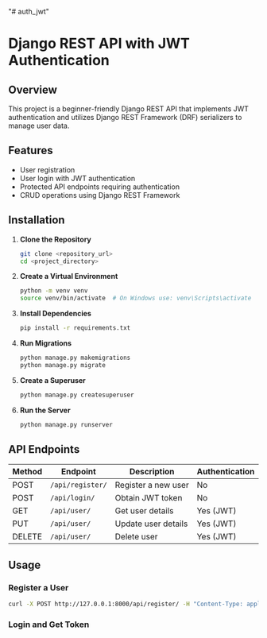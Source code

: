 "# auth_jwt" 
# Django REST API with JWT Authentication  

## Overview  
This project is a beginner-friendly Django REST API that implements JWT authentication and utilizes Django REST Framework (DRF) serializers to manage user data.  

## Features  
- User registration  
- User login with JWT authentication  
- Protected API endpoints requiring authentication  
- CRUD operations using Django REST Framework  

## Installation  

1. **Clone the Repository**  
   ```bash
   git clone <repository_url>
   cd <project_directory>
   ```

2. **Create a Virtual Environment**  
   ```bash
   python -m venv venv
   source venv/bin/activate  # On Windows use: venv\Scripts\activate
   ```

3. **Install Dependencies**  
   ```bash
   pip install -r requirements.txt
   ```

4. **Run Migrations**  
   ```bash
   python manage.py makemigrations
   python manage.py migrate
   ```

5. **Create a Superuser**  
   ```bash
   python manage.py createsuperuser
   ```

6. **Run the Server**  
   ```bash
   python manage.py runserver
   ```

## API Endpoints  

| Method | Endpoint         | Description                | Authentication |
|--------|-----------------|----------------------------|---------------|
| POST   | `/api/register/` | Register a new user        | No            |
| POST   | `/api/login/`    | Obtain JWT token           | No            |
| GET    | `/api/user/`     | Get user details           | Yes (JWT)     |
| PUT    | `/api/user/`     | Update user details        | Yes (JWT)     |
| DELETE | `/api/user/`     | Delete user                | Yes (JWT)     |

## Usage  

### Register a User  
```bash
curl -X POST http://127.0.0.1:8000/api/register/ -H "Content-Type: application/json" -d '{"username": "testuser", "password": "testpass"}'
```

### Login and Get Token
